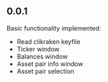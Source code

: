## 0.0.1

Basic functionality implemented:

- Read clikraken keyfile
- Ticker window
- Balances window
- Asset pair info window
- Asset pair selection
